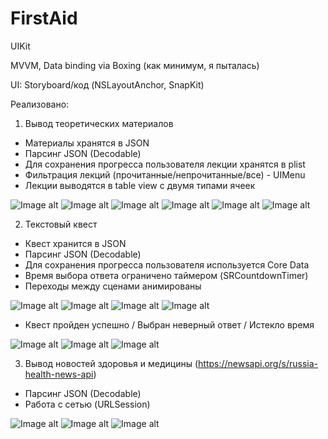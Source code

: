 # FirstAid

UIKit

MVVM, Data binding via Boxing (как минимум, я пыталась)

UI: Storyboard/код (NSLayoutAnchor, SnapKit)

Реализовано:

1) Вывод теоретических материалов
- Материалы хранятся в JSON
- Парсинг JSON (Decodable)
- Для сохранения прогресса пользователя лекции хранятся в plist
- Фильтрация лекций (прочитанные/непрочитанные/все) - UIMenu
- Лекции выводятся в table view с двумя типами ячеек

![Image alt](https://github.com/shanidzeann/Screenshots/blob/main/launch.png)
![Image alt](https://github.com/shanidzeann/Screenshots/blob/main/f1.png)
![Image alt](https://github.com/shanidzeann/Screenshots/blob/main/f2.png)
![Image alt](https://github.com/shanidzeann/Screenshots/blob/main/f3.png)
![Image alt](https://github.com/shanidzeann/Screenshots/blob/main/lesson1.png)
![Image alt](https://github.com/shanidzeann/Screenshots/blob/main/lesson2.png)


2) Текстовый квест
- Квест хранится в JSON
- Парсинг JSON (Decodable)
- Для сохранения прогресса пользователя используется Core Data
- Время выбора ответа ограничено таймером (SRCountdownTimer)
- Переходы между сценами анимированы

![Image alt](https://github.com/shanidzeann/Screenshots/blob/main/f5.png)
![Image alt](https://github.com/shanidzeann/Screenshots/blob/main/f6.png)
![Image alt](https://github.com/shanidzeann/Screenshots/blob/main/f7.png)
![Image alt](https://github.com/shanidzeann/Screenshots/blob/main/f8.png)

- Квест пройден успешно / Выбран неверный ответ / Истекло время 

![Image alt](https://github.com/shanidzeann/Screenshots/blob/main/f9.png)
![Image alt](https://github.com/shanidzeann/Screenshots/blob/main/f10.png)
![Image alt](https://github.com/shanidzeann/Screenshots/blob/main/f11.png)



3) Вывод новостей здоровья и медицины (https://newsapi.org/s/russia-health-news-api)
- Парсинг JSON (Decodable)
- Работа с сетью (URLSession)

![Image alt](https://github.com/shanidzeann/Screenshots/blob/main/FirstAid11.png)
![Image alt](https://github.com/shanidzeann/Screenshots/blob/main/FirstAid9.png)
![Image alt](https://github.com/shanidzeann/Screenshots/blob/main/f12.png)
